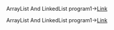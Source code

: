 ArrayList And LinkedList program1->[Link](https://github.com/AnvethaHM4/Java-Programs/blob/main/ArrayListExample/ArrayListEX1.png)

ArrayList And LinkedList program1->[Link](https://github.com/AnvethaHM4/Java-Programs/blob/main/ArrayListExample/ArrayListEX2.png)
